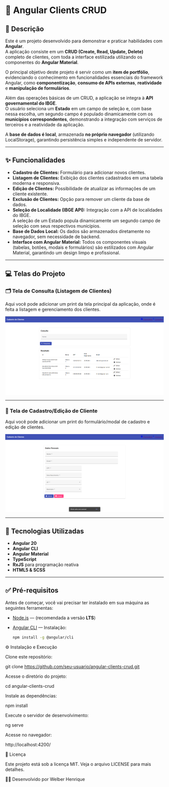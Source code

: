 # 🧩 Angular Clients CRUD

## 📄 Descrição
Este é um projeto desenvolvido para demonstrar e praticar habilidades com **Angular**.  
A aplicação consiste em um **CRUD (Create, Read, Update, Delete)** completo de clientes, com toda a interface estilizada utilizando os componentes do **Angular Material**.

O principal objetivo deste projeto é servir como um **item de portfólio**, evidenciando o conhecimento em funcionalidades essenciais do framework Angular, como **componentização**, **consumo de APIs externas**, **reatividade** e **manipulação de formulários**.

Além das operações básicas de um CRUD, a aplicação se integra à **API governamental do IBGE**.  
O usuário seleciona um **Estado** em um campo de seleção e, com base nessa escolha, um segundo campo é populado dinamicamente com os **municípios correspondentes**, demonstrando a integração com serviços de terceiros e a reatividade da aplicação.

A **base de dados é local**, armazenada **no próprio navegador** (utilizando LocalStorage), garantindo persistência simples e independente de servidor.

---

## ✨ Funcionalidades

- **Cadastro de Clientes:** Formulário para adicionar novos clientes.  
- **Listagem de Clientes:** Exibição dos clientes cadastrados em uma tabela moderna e responsiva.  
- **Edição de Clientes:** Possibilidade de atualizar as informações de um cliente existente.  
- **Exclusão de Clientes:** Opção para remover um cliente da base de dados.  
- **Seleção de Localidade (IBGE API):** Integração com a API de localidades do IBGE.  
  A seleção de um Estado popula dinamicamente um segundo campo de seleção com seus respectivos municípios.  
- **Base de Dados Local:** Os dados são armazenados diretamente no navegador, sem necessidade de backend.  
- **Interface com Angular Material:** Todos os componentes visuais (tabelas, botões, modais e formulários) são estilizados com Angular Material, garantindo um design limpo e profissional.

---

## 💻 Telas do Projeto

### 🗂️ Tela de Consulta (Listagem de Clientes)
Aqui você pode adicionar um print da tela principal da aplicação, onde é feita a listagem e gerenciamento dos clientes.

![alt text](image-1.png)

---

### 🧾 Tela de Cadastro/Edição de Cliente
Aqui você pode adicionar um print do formulário/modal de cadastro e edição de clientes.

![alt text](image.png)

---

## 🚀 Tecnologias Utilizadas

- **Angular 20**  
- **Angular CLI**  
- **Angular Material**  
- **TypeScript**  
- **RxJS** para programação reativa  
- **HTML5 & SCSS**

---

## ✅ Pré-requisitos

Antes de começar, você vai precisar ter instalado em sua máquina as seguintes ferramentas:

- [Node.js](https://nodejs.org/) — (recomendada a versão **LTS**)  
- [Angular CLI](https://angular.io/cli) — Instalação: 

  ```bash
  npm install -g @angular/cli

⚙️ Instalação e Execução

Clone este repositório:

git clone https://github.com/seu-usuario/angular-clients-crud.git


Acesse o diretório do projeto:

cd angular-clients-crud


Instale as dependências:

npm install


Execute o servidor de desenvolvimento:

ng serve


Acesse no navegador:

http://localhost:4200/

📝 Licença

Este projeto está sob a licença MIT.
Veja o arquivo LICENSE
 para mais detalhes.

👨‍💻 Desenvolvido por Welber Henrique